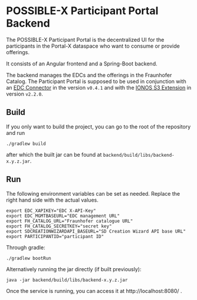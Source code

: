 # POSSIBLE-X Participant Portal Backend

The POSSIBLE-X Participant Portal is the decentralized UI for the participants in the Portal-X dataspace who want to
consume or provide offerings.

It consists of an Angular frontend and a Spring-Boot backend.

The backend manages the EDCs and the offerings in the Fraunhofer Catalog.
The Participant Portal is supposed to be used in conjunction with
an [EDC Connector](https://github.com/eclipse-edc/Connector) in the version `v0.4.1` and with the
[IONOS S3 Extension](https://github.com/Digital-Ecosystems/edc-ionos-s3/) in version `v2.2.0`.

## Build

If you only want to build the project, you can go to the root of the repository and run

```
./gradlew build
```

after which the built jar can be found at `backend/build/libs/backend-x.y.z.jar`.

## Run

The following environment variables can be set as needed. 
Replace the right hand side with the actual values.
```
export EDC_XAPIKEY="EDC X-API-Key"
export EDC_MGMTBASEURL="EDC management URL"
export FH_CATALOG_URL="Fraunhofer catalogue URL"
export FH_CATALOG_SECRETKEY="secret key"
export SDCREATIONWIZARDAPI_BASEURL="SD Creation Wizard API base URL"
export PARTICIPANTID="participant ID"
```

Through gradle:

```
./gradlew bootRun
```

Alternatively running the jar directly (if built previously):

```
java -jar backend/build/libs/backend-x.y.z.jar
```

Once the service is running, you can access it at http://localhost:8080/ .